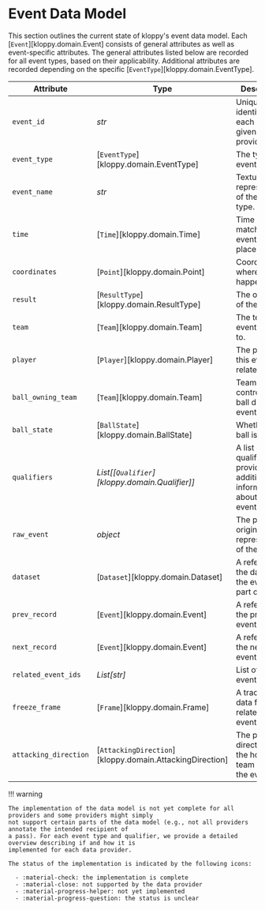 # Event Data Model

This section outlines the current state of kloppy's event data model. Each [`Event`][kloppy.domain.Event] consists of general attributes as well as event-specific attributes. The general attributes listed below are recorded for all event types, based on their applicability. Additional attributes are recorded depending on the specific [`EventType`][kloppy.domain.EventType].

Attribute|Type|Description
---|---|---
`event_id`|_str_|Unique identifier for each event given by provider.
`event_type`|[`EventType`][kloppy.domain.EventType]|The type of event.
`event_name`|_str_|Textual representation of the event type.
`time`|[`Time`][kloppy.domain.Time]|Time in the match the event takes place.
`coordinates`|[`Point`][kloppy.domain.Point]|Coordinates where event happened.
`result`|[`ResultType`][kloppy.domain.ResultType]|The outcome of the event.
`team`|[`Team`][kloppy.domain.Team]|The team this event relates to.
`player`|[`Player`][kloppy.domain.Player]|The player this event relates to.
`ball_owning_team`|[`Team`][kloppy.domain.Team]|Team in control of the ball during the event.
`ball_state`|[`BallState`][kloppy.domain.BallState]|Whether the ball is in play.
`qualifiers`|_List[[`Qualifier`][kloppy.domain.Qualifier]]_|A list of qualifiers providing additional information about the event.
`raw_event`|_object_|The provider's original representation of the event.
`dataset`|[`Dataset`][kloppy.domain.Dataset]|A reference to the dataset the event is part of.
`prev_record`|[`Event`][kloppy.domain.Event]|A reference to the previous event.
`next_record`|[`Event`][kloppy.domain.Event]|A reference to the next event.
`related_event_ids`|_List[str]_|List of related event ids.
`freeze_frame`|[`Frame`][kloppy.domain.Frame]|A tracking data frame related to the event.
`attacking_direction`|[`AttackingDirection`][kloppy.domain.AttackingDirection]|The playing direction of the home team during the event.

!!! warning

    The implementation of the data model is not yet complete for all providers and some providers might simply
    not support certain parts of the data model (e.g., not all providers annotate the intended recipient of
    a pass). For each event type and qualifier, we provide a detailed overview describing if and how it is
    implemented for each data provider.

    The status of the implementation is indicated by the following icons:

      - :material-check: the implementation is complete
      - :material-close: not supported by the data provider
      - :material-progress-helper: not yet implemented
      - :material-progress-question: the status is unclear
